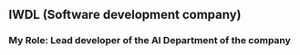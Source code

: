 ## IWDL (Software development company)
### My Role: Lead developer of the AI Department of the company
